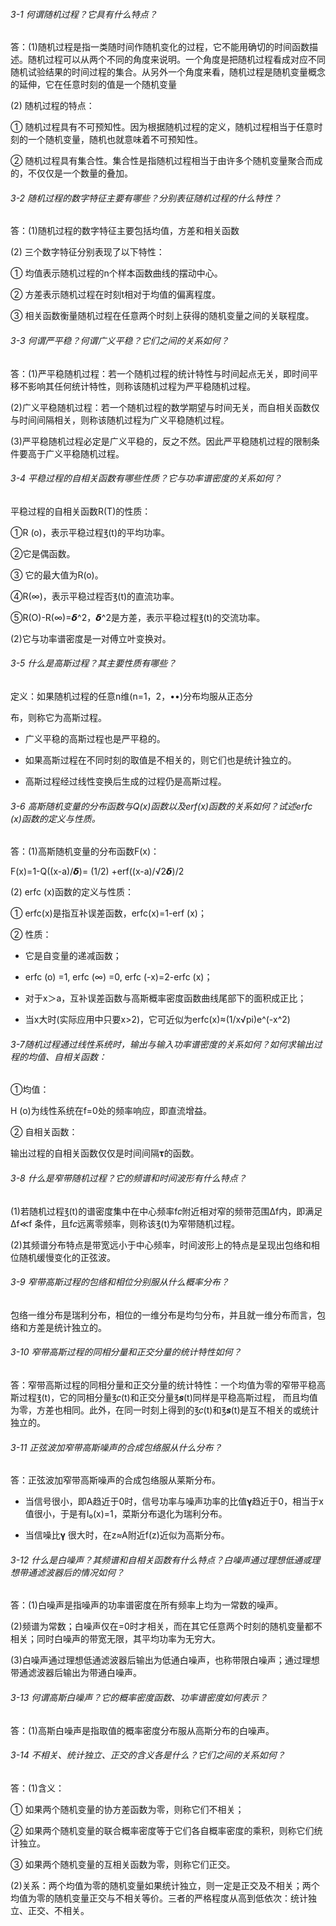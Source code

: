 ###### 3-1 何谓随机过程？它具有什么特点？

答：(1)随机过程是指一类随时间作随机变化的过程，它不能用确切的时间函数描述。随机过程可以从两个不同的角度来说明。一个角度是把随机过程看成对应不同随机试验结果的时间过程的集合。从另外一个角度来看，随机过程是随机变量概念的延伸，它在任意时刻的值是一个随机变量

(2) 随机过程的特点：

① 随机过程具有不可预知性。因为根据随机过程的定义，随机过程相当于任意时刻的一个随机变量，随机也就意味着不可预知性。

② 随机过程具有集合性。集合性是指随机过程相当于由许多个随机变量聚合而成的，不仅仅是一个数量的叠加。

###### 3-2 随机过程的数字特征主要有哪些？分别表征随机过程的什么特性？

答：(1)随机过程的数字特征主要包括均值，方差和相关函数

(2) 三个数字特征分别表现了以下特性：

① 均值表示随机过程的n个样本函数曲线的摆动中心。

② 方差表示随机过程在时刻t相对于均值的偏离程度。

③ 相关函数衡量随机过程在任意两个时刻上获得的随机变量之间的关联程度。

###### 3-3 何谓严平稳？何谓广义平稳？它们之间的关系如何？

答：(1)严平稳随机过程：若一个随机过程的统计特性与时间起点无关，即时间平移不影响其任何统计特性，则称该随机过程为严平稳随机过程。 

(2)广义平稳随机过程：若一个随机过程的数学期望与时间无关，而自相关函数仅与时间间隔相关，则称该随机过程为广义平稳随机过程。

(3)严平稳随机过程必定是广义平稳的，反之不然。因此严平稳随机过程的限制条件要高于广义平稳随机过程。

###### 3-4 平稳过程的自相关函数有哪些性质？它与功率谱密度的关系如何？

平稳过程的自相关函数R(T)的性质：

①R (o)，表示平稳过程℥(t)的平均功率。

②它是偶函数。

③ 它的最大值为R(o)。

④R(∞)，表示平稳过程否℥(t)的直流功率。

⑤R(O)-R(∞)=𝞭^2，𝞭^2是方差，表示平稳过程℥(t)的交流功率。

(2)它与功率谱密度是一对傅立叶变换对。

###### 3-5 什么是高斯过程？其主要性质有哪些？

定义：如果随机过程的任意n维(n=1，2，••)分布均服从正态分

布，则称它为高斯过程。

- 广义平稳的高斯过程也是严平稳的。


- 如果高斯过程在不同时刻的取值是不相关的，则它们也是统计独立的。


- 高斯过程经过线性变换后生成的过程仍是高斯过程。


###### 3-6 高斯随机变量的分布函数与Q(x)函数以及erf(x)函数的关系如何？试述erfc (x)函数的定义与性质。

答：(1)高斯随机变量的分布函数F(x)：

F(x)=1-Q((x-a)/𝞭)= (1/2) +erf((x-a)/√2𝞭)/2

(2) erfc (x)函数的定义与性质：

① erfc(x)是指互补误差函数，erfc(x)=1-erf (x)；

② 性质：

- 它是自变量的递减函数；


- erfc (o) =1, erfc (∞) =0, erfc (-x)=2-erfc (x)；


- 对于x＞a，互补误差函数与高斯概率密度函数曲线尾部下的面积成正比；


- 当x大时(实际应用中只要x>2)，它可近似为erfc(x)≈(1/x√pi)e^(-x^2)


###### 3-7随机过程通过线性系统时，输出与输入功率谱密度的关系如何？如何求输出过程的均值、自相关函数：

①均值：



H (o)为线性系统在f=0处的频率响应，即直流增益。

② 自相关函数：



输出过程的自相关函数仅仅是时间间隔𝛕的函数。

###### 3-8 什么是窄带随机过程？它的频谱和时间波形有什么特点？

(1)若随机过程℥(t)的谱密度集中在中心频率f𝑐附近相对窄的频带范围∆f内，即满足∆f≪f 条件，且f𝑐远离零频率，则称该℥(t)为窄带随机过程。 

(2)其频谱分布特点是带宽远小于中心频率，时间波形上的特点是呈现出包络和相位随机缓慢变化的正弦波。

###### 3-9 窄带高斯过程的包络和相位分别服从什么概率分布？

包络一维分布是瑞利分布，相位的一维分布是均匀分布，并且就一维分布而言，包络和方差是统计独立的。

###### 3-10 窄带高斯过程的同相分量和正交分量的统计特性如何？

答：窄带高斯过程的同相分量和正交分量的统计特性：一个均值为零的窄带平稳高斯过程℥(t)，它的同相分量℥𝑐(t)和正交分量℥𝒔(t)同样是平稳高斯过程， 而且均值为零，方差也相同。此外，在同一时刻上得到的℥𝑐(t)和℥𝒔(t)是互不相关的或统计独立的。

###### 3-11 正弦波加窄带高斯噪声的合成包络服从什么分布？

答：正弦波加窄带高斯噪声的合成包络服从莱斯分布。

- 当信号很小，即A趋近于0时，信号功率与噪声功率的比值𝛄趋近于0，相当于x值很小，于是有I₀(x)=1，菜斯分布退化为瑞利分布。

- 当信噪比𝛄 很大时，在z≈A附近f(z)近似为高斯分布。


###### 3-12 什么是白噪声？其频谱和自相关函数有什么特点？白噪声通过理想低通或理想带通滤波器后的情况如何？

答：(1)白噪声是指噪声的功率谱密度在所有频率上均为一常数的噪声。

(2)频谱为常数；白噪声仅在=0时才相关，而在其它任意两个时刻的随机变量都不相关；同时白噪声的带宽无限，其平均功率为无穷大。

(3)白噪声通过理想低通滤波器后输出为低通白噪声，也称带限白噪声；通过理想带通滤波器后输出为带通白噪声。

###### 3-13 何谓高斯白噪声？它的概率密度函数、功率谱密度如何表示？

答：(1)高斯白噪声是指取值的概率密度分布服从高斯分布的白噪声。

###### 3-14 不相关、统计独立、正交的含义各是什么？它们之间的关系如何？

答：(1)含义：

① 如果两个随机变量的协方差函数为零，则称它们不相关；

② 如果两个随机变量的联合概率密度等于它们各自概率密度的乘积，则称它们统计独立。

③ 如果两个随机变量的互相关函数为零，则称它们正交。

(2)关系：两个均值为零的随机变量如果统计独立，则一定是正交及不相关；两个均值为零的随机变量正交与不相关等价。三者的严格程度从高到低依次：统计独立、正交、不相关。